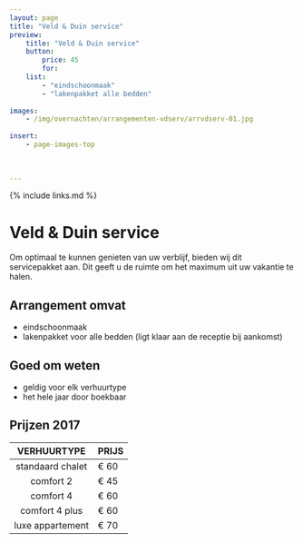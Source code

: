 ```yaml
---
layout: page
title: "Veld & Duin service"
preview: 
    title: "Veld & Duin service"
    button:
        price: 45
        for: 
    list:
        - "eindschoonmaak"
        - "lakenpakket alle bedden"
    
images:
    - /img/overnachten/arrangementen-vdserv/arrvdserv-01.jpg
    
insert:
    - page-images-top
    
    
    
---
```


{% include links.md %}


# Veld & Duin service

Om optimaal te kunnen genieten van uw verblijf, bieden wij dit servicepakket aan. Dit geeft u de ruimte om het maximum uit uw vakantie te halen.

## Arrangement omvat
- eindschoonmaak
- lakenpakket voor alle bedden (ligt klaar aan de receptie bij aankomst)

## Goed om weten
- geldig voor elk verhuurtype
- het hele jaar door boekbaar


## Prijzen 2017

VERHUURTYPE         | PRIJS
:------------------:|:-----------
standaard chalet    |€ 60                
comfort 2           |€ 45                
comfort 4           |€ 60         
comfort 4 plus      |€ 60  
luxe appartement    |€ 70         
        




